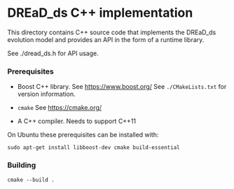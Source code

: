 # DREaD_ds C++ implementation

This directory contains C++ source code that implements the DREaD_ds
evolution model and provides an API in the form of a runtime library.

See ./dread_ds.h for API usage.

### Prerequisites

* Boost C++ library. See https://www.boost.org/
  See `./CMakeLists.txt` for version information.

* `cmake`
  See https://cmake.org/

* A C++ compiler.
  Needs to support C++11

On Ubuntu these prerequisites can be installed with:

  `sudo apt-get install libboost-dev cmake build-essential`


### Building
```
cmake --build .
```


